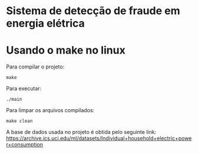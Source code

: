Sistema de detecção de fraude em energia elétrica
=====================
Usando o make no linux
===========

Para compilar o projeto:

	make

Para executar:

    ./main

Para limpar os arquivos compilados:

	make clean

A base de dados usada no projeto é obtida pelo seguinte link:
	https://archive.ics.uci.edu/ml/datasets/Individual+household+electric+power+consumption
